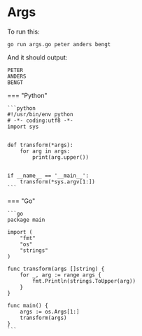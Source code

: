 # Args

To run this:

```shell
go run args.go peter anders bengt
```

And it should output:

```shell
PETER
ANDERS
BENGT
```


=== "Python"

    ```python
    #!/usr/bin/env python
    # -*- coding:utf8 -*-
    import sys
    
    
    def transform(*args):
        for arg in args:
            print(arg.upper())
    
    
    if __name__ == '__main__':
        transform(*sys.argv[1:])
    ```



=== "Go"

    ```go
    package main
    
    import (
        "fmt"
        "os"
        "strings"
    )
    
    func transform(args []string) {
        for _, arg := range args {
            fmt.Println(strings.ToUpper(arg))
        }
    }
    
    func main() {
        args := os.Args[1:]
        transform(args)
    }
    ```